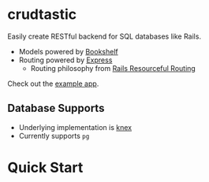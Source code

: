 # crudtastic

Easily create RESTful backend for SQL databases like Rails.

- Models powered by [Bookshelf](https://bookshelfjs.org/api.html#Model)
- Routing powered by [Express](https://expressjs.com/en/guide/routing.html)
  - Routing philosophy from [Rails Resourceful Routing](https://guides.rubyonrails.org/routing.html#resource-routing-the-rails-default)

Check out the [example app](https://github.com/vegetabill/crudtastic-example-app).

## Database Supports

- Underlying implementation is [knex](http://knexjs.org/)
- Currently supports `pg`

# Quick Start
